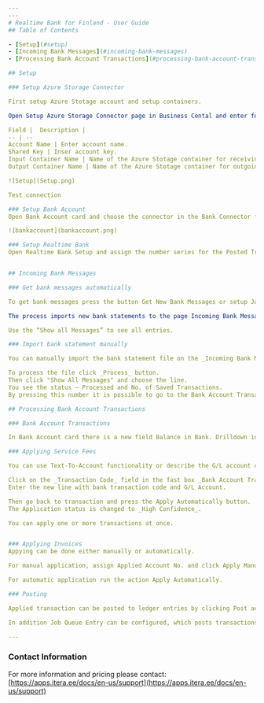 ```yaml
---
---
# Realtime Bank for Finland - User Guide
## Table of Contents

- [Setup](#setup)
- [Incoming Bank Messages](#incoming-bank-messages)
- [Processing Bank Account Transactions](#processing-bank-account-transactions)

## Setup

### Setup Azure Storage Connector

First setup Azure Stotage account and setup containers.

Open Setup Azure Storage Connector page in Business Cental and enter following information: 

Field |  Description | 
-- | --
Account Name | Enter account name.
Shared Key | Inser account key.
Input Container Name | Name of the Azure Stotage container for receiving bank statemenst.
Output Container Name | Name of the Azure Stotage container for outgoing bank payment files.

![Setup](Setup.png)

Test connection

### Setup Bank Account
Open Bank Account card and choose the connector in the Bank Connector field.

![bankaccount](bankaccount.png)

### Setup Realtime Bank
Open Realtime Bank Setup and assign the number series for the Posted Transaction Nos. field.


## Incoming Bank Messages

### Get bank messages automatically

To get bank messages press the button Get New Bank Messages or setup Job Queue Entries on the bank connector setup page.

The process imports new bank statements to the page Incoming Bank Messages. This page is opened with filters: Source and Status.

Use the “Show all Messages” to see all entries.

### Import bank statement manually

You can manually import the bank statement file on the _Incoming Bank Messages_ page by clicking the _Import From File_ button. The entry is in the _Received_ status.

To process the file click _Process_ button.  
Then click "Show All Messages" and choose the line.  
You see the status – Processed and No. of Saved Transactions.  
By pressing this number it is possible to go to the Bank Account Transactions.

## Processing Bank Account Transactions

### Bank Account Transactions

In Bank Account card there is a new field Balance in Bank. Drilldown in this field to open Bank Account Transactions. By default you can see unposted transactions which need to be applied before they can be posted.

### Applying Service Fees

You can use Text-To-Account functionality or describe the G/L account corresponding to the Transaction Code.

Click on the _Transaction Code_ field in the fast box _Bank Account Transaction Details._
Enter the new line with bank transaction code and G/L Account.

Then go back to transaction and press the Apply Automatically button.
The Application status is changed to _High Confidence_.

You can apply one or more transactions at once.


### Applying Invoices
Appying can be done either manually or automatically.

For manual application, assign Applied Account No. and click Apply Manually. This will open the list of open ledger entries. Apply entries by clicking Process->Set Applies-to ID.

For automatic application run the action Apply Automatically.

### Posting

Applied transaction can be posted to ledger entries by clicking Post action.

In addition Job Queue Entry can be configured, which posts transactions automatically when transaction has been applied and Application Status (quality) is 'High Confidence'.

---
```


### Contact Information
For more information and pricing please contact:  
[https://apps.itera.ee/docs/en-us/support](https://apps.itera.ee/docs/en-us/support)
